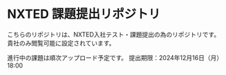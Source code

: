 # NXTED 課題提出リポジトリ

こちらのリポジトリは、NXTED入社テスト・課題提出の為のリポジトリです。
貴社のみ閲覧可能に設定されています。

進行中の課題は順次アップロード予定です。
提出期限：2024年12月16日（月）18:00
